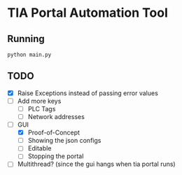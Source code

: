 # TIA Portal Automation Tool

## Running

`python main.py`

## TODO

- [X] Raise Exceptions instead of passing error values
- [ ] Add more keys
  - [ ] PLC Tags
  - [ ] Network addresses
- [ ] GUI
  - [X] Proof-of-Concept
  - [ ] Showing the json configs
  - [ ] Editable
  - [ ] Stopping the portal
- [ ] Multithread? (since the gui hangs when tia portal runs)
